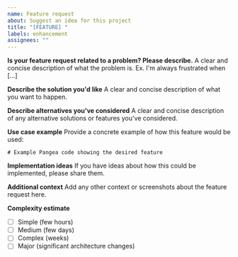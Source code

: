 ```yaml
---
name: Feature request
about: Suggest an idea for this project
title: "[FEATURE] "
labels: enhancement
assignees: ""
---
```


**Is your feature request related to a problem? Please describe.**
A clear and concise description of what the problem is. Ex. I'm always frustrated when [...]

**Describe the solution you'd like**
A clear and concise description of what you want to happen.

**Describe alternatives you've considered**
A clear and concise description of any alternative solutions or features you've considered.

**Use case example**
Provide a concrete example of how this feature would be used:

```pangea
# Example Pangea code showing the desired feature
```

**Implementation ideas**
If you have ideas about how this could be implemented, please share them.

**Additional context**
Add any other context or screenshots about the feature request here.

**Complexity estimate**

- [ ] Simple (few hours)
- [ ] Medium (few days)
- [ ] Complex (weeks)
- [ ] Major (significant architecture changes)
